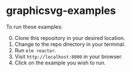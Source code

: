 # graphicsvg-examples
To run these examples:

0. Clone this repository in your desired location.
1. Change to the repo directory in your terminal.
2. Run `elm reactor`.
3. Visit `http://localhost:8000` in your browser.
4. Click on the example you wish to run.